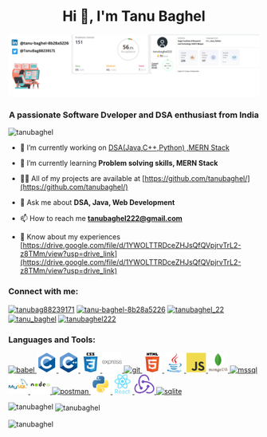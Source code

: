 <h1 align="center">Hi 👋, I'm Tanu Baghel</h1>

<div align="center"> <img src="tanu.png"></div>
<h3 align="center">A passionate Software Dveloper and DSA enthusiast from India</h3>
<p align="left"> <img src="https://komarev.com/ghpvc/?username=tanubaghel&label=Profile%20views&color=0e75b6&style=flat" alt="tanubaghel" /> </p>

- 🔭 I’m currently working on [DSA(Java,C++,Python) ,MERN Stack](https://github.com/tanubaghel/)

- 🌱 I’m currently learning **Problem solving skills, MERN Stack**

- 👨‍💻 All of my projects are available at [https://github.com/tanubaghel/](https://github.com/tanubaghel/)

- 💬 Ask me about **DSA, Java, Web Development**

- 📫 How to reach me **tanubaghel222@gmail.com**

- 📄 Know about my experiences [https://drive.google.com/file/d/1YWOLTTRDceZHJsQfQVpjrvTrL2-z8TMm/view?usp=drive_link](https://drive.google.com/file/d/1YWOLTTRDceZHJsQfQVpjrvTrL2-z8TMm/view?usp=drive_link)

<h3 align="left">Connect with me:</h3>
<p align="left">
<a href="https://twitter.com/tanubag88239171" target="blank"><img align="center" src="https://raw.githubusercontent.com/rahuldkjain/github-profile-readme-generator/master/src/images/icons/Social/twitter.svg" alt="tanubag88239171" height="30" width="40" /></a>
<a href="https://linkedin.com/in/tanu-baghel-8b28a5226" target="blank"><img align="center" src="https://raw.githubusercontent.com/rahuldkjain/github-profile-readme-generator/master/src/images/icons/Social/linked-in-alt.svg" alt="tanu-baghel-8b28a5226" height="30" width="40" /></a>
<a href="https://www.codechef.com/users/tanubaghel_22" target="blank"><img align="center" src="https://cdn.jsdelivr.net/npm/simple-icons@3.1.0/icons/codechef.svg" alt="tanubaghel_22" height="30" width="40" /></a>
<a href="https://www.leetcode.com/tanu_baghel" target="blank"><img align="center" src="https://raw.githubusercontent.com/rahuldkjain/github-profile-readme-generator/master/src/images/icons/Social/leet-code.svg" alt="tanu_baghel" height="30" width="40" /></a>
<a href="https://auth.geeksforgeeks.org/user/tanubaghel222" target="blank"><img align="center" src="https://raw.githubusercontent.com/rahuldkjain/github-profile-readme-generator/master/src/images/icons/Social/geeks-for-geeks.svg" alt="tanubaghel222" height="30" width="40" /></a>
</p>

<h3 align="left">Languages and Tools:</h3>
<p align="left"> <a href="https://babeljs.io/" target="_blank" rel="noreferrer"> <img src="https://www.vectorlogo.zone/logos/babeljs/babeljs-icon.svg" alt="babel" width="40" height="40"/> </a> <a href="https://www.cprogramming.com/" target="_blank" rel="noreferrer"> <img src="https://raw.githubusercontent.com/devicons/devicon/master/icons/c/c-original.svg" alt="c" width="40" height="40"/> </a> <a href="https://www.w3schools.com/cpp/" target="_blank" rel="noreferrer"> <img src="https://raw.githubusercontent.com/devicons/devicon/master/icons/cplusplus/cplusplus-original.svg" alt="cplusplus" width="40" height="40"/> </a> <a href="https://www.w3schools.com/css/" target="_blank" rel="noreferrer"> <img src="https://raw.githubusercontent.com/devicons/devicon/master/icons/css3/css3-original-wordmark.svg" alt="css3" width="40" height="40"/> </a> <a href="https://expressjs.com" target="_blank" rel="noreferrer"> <img src="https://raw.githubusercontent.com/devicons/devicon/master/icons/express/express-original-wordmark.svg" alt="express" width="40" height="40"/> </a> <a href="https://git-scm.com/" target="_blank" rel="noreferrer"> <img src="https://www.vectorlogo.zone/logos/git-scm/git-scm-icon.svg" alt="git" width="40" height="40"/> </a> <a href="https://www.w3.org/html/" target="_blank" rel="noreferrer"> <img src="https://raw.githubusercontent.com/devicons/devicon/master/icons/html5/html5-original-wordmark.svg" alt="html5" width="40" height="40"/> </a> <a href="https://www.java.com" target="_blank" rel="noreferrer"> <img src="https://raw.githubusercontent.com/devicons/devicon/master/icons/java/java-original.svg" alt="java" width="40" height="40"/> </a> <a href="https://developer.mozilla.org/en-US/docs/Web/JavaScript" target="_blank" rel="noreferrer"> <img src="https://raw.githubusercontent.com/devicons/devicon/master/icons/javascript/javascript-original.svg" alt="javascript" width="40" height="40"/> </a> <a href="https://www.mongodb.com/" target="_blank" rel="noreferrer"> <img src="https://raw.githubusercontent.com/devicons/devicon/master/icons/mongodb/mongodb-original-wordmark.svg" alt="mongodb" width="40" height="40"/> </a> <a href="https://www.microsoft.com/en-us/sql-server" target="_blank" rel="noreferrer"> <img src="https://www.svgrepo.com/show/303229/microsoft-sql-server-logo.svg" alt="mssql" width="40" height="40"/> </a> <a href="https://www.mysql.com/" target="_blank" rel="noreferrer"> <img src="https://raw.githubusercontent.com/devicons/devicon/master/icons/mysql/mysql-original-wordmark.svg" alt="mysql" width="40" height="40"/> </a> <a href="https://nodejs.org" target="_blank" rel="noreferrer"> <img src="https://raw.githubusercontent.com/devicons/devicon/master/icons/nodejs/nodejs-original-wordmark.svg" alt="nodejs" width="40" height="40"/> </a> <a href="https://postman.com" target="_blank" rel="noreferrer"> <img src="https://www.vectorlogo.zone/logos/getpostman/getpostman-icon.svg" alt="postman" width="40" height="40"/> </a> <a href="https://www.python.org" target="_blank" rel="noreferrer"> <img src="https://raw.githubusercontent.com/devicons/devicon/master/icons/python/python-original.svg" alt="python" width="40" height="40"/> </a> <a href="https://reactjs.org/" target="_blank" rel="noreferrer"> <img src="https://raw.githubusercontent.com/devicons/devicon/master/icons/react/react-original-wordmark.svg" alt="react" width="40" height="40"/> </a> <a href="https://redux.js.org" target="_blank" rel="noreferrer"> <img src="https://raw.githubusercontent.com/devicons/devicon/master/icons/redux/redux-original.svg" alt="redux" width="40" height="40"/> </a> <a href="https://www.sqlite.org/" target="_blank" rel="noreferrer"> <img src="https://www.vectorlogo.zone/logos/sqlite/sqlite-icon.svg" alt="sqlite" width="40" height="40"/> </a> </p>

<p><img align="left" src="https://github-readme-stats.vercel.app/api/top-langs?username=tanubaghel&show_icons=true&locale=en&layout=compact" alt="tanubaghel" /></p>

<p>&nbsp;<img align="center" src="https://github-readme-stats.vercel.app/api?username=tanubaghel&show_icons=true&locale=en" alt="tanubaghel" /></p>

<p><img align="center" src="https://github-readme-streak-stats.herokuapp.com/?user=tanubaghel&" alt="tanubaghel" /></p>

<!--
**tanubaghel/tanubaghel** is a ✨ _special_ ✨ repository because its `README.md` (this file) appears on your GitHub profile.

Here are some ideas to get you started:

- 🔭 I’m currently working on ...
- 🌱 I’m currently learning ...
- 👯 I’m looking to collaborate on ...
- 🤔 I’m looking for help with ...
- 💬 Ask me about ...
- 📫 How to reach me: ...
- 😄 Pronouns: ...
- ⚡ Fun fact: ...
-->
